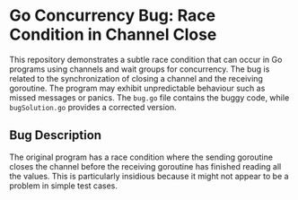 # Go Concurrency Bug: Race Condition in Channel Close

This repository demonstrates a subtle race condition that can occur in Go programs using channels and wait groups for concurrency. The bug is related to the synchronization of closing a channel and the receiving goroutine.  The program may exhibit unpredictable behaviour such as missed messages or panics. The `bug.go` file contains the buggy code, while `bugSolution.go` provides a corrected version.

## Bug Description

The original program has a race condition where the sending goroutine closes the channel before the receiving goroutine has finished reading all the values.  This is particularly insidious because it might not appear to be a problem in simple test cases.